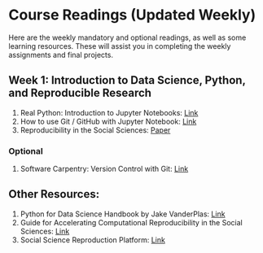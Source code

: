# Course Readings (Updated Weekly)

Here are the weekly mandatory and optional readings, as well as some learning resources. These will assist you in completing the weekly assignments and final projects.

## Week 1: Introduction to Data Science, Python, and Reproducible Research

1.  Real Python: Introduction to Jupyter Notebooks: [Link](https://realpython.com/jupyter-notebook-introduction/)
2. How to use Git / GitHub with Jupyter Notebook: [Link](https://blog.reviewnb.com/github-jupyter-notebook/)
3. Reproducibility in the Social Sciences: [Paper](Readings/week1_Moody_et_al_2022.pdf)

### Optional

1.  Software Carpentry: Version Control with Git: [Link](https://swcarpentry.github.io/git-novice/)

## Other Resources:

1. Python for Data Science Handbook by Jake VanderPlas: [Link](https://jakevdp.github.io/PythonDataScienceHandbook/)
2. Guide for Accelerating Computational Reproducibility in the Social Sciences: [Link](https://bitss.github.io/ACRE/)
3. Social Science Reproduction Platform: [Link](https://www.socialsciencereproduction.org/)